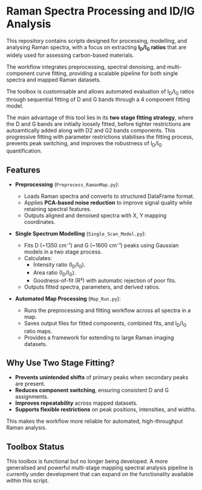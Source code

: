 # Raman Spectra Processing and ID/IG Analysis

This repository contains scripts designed for processing, modelling, and analysing Raman spectra, with a focus on extracting **I<sub>D</sub>/I<sub>G</sub> ratios** that are widely used for assessing carbon-based materials.  

The workflow integrates preprocessing, spectral denoising, and multi-component curve fitting, providing a scalable pipeline for both single spectra and mapped Raman datasets.

The toolbox is customisable and allows automated evaluation of I<sub>D</sub>/I<sub>G</sub> ratios through sequential fitting of D and G bands through a 4 component fitting model.  

The main advantage of this tool lies in its **two stage fitting strategy**, where the D and G bands are initially loosely fitted, before tighter restrictions are autoamtically added along with D2 and G2 bands components. This progressive fitting with parameter restrictions stabilises the fitting process, prevents peak switching, and improves the robustness of I<sub>D</sub>/I<sub>G</sub> quantification.


## Features

- **Preprocessing** (`Preprocess_RamanMap.py`):
  - Loads Raman spectra and converts to structured DataFrame format.
  - Applies **PCA-based noise reduction** to improve signal quality while retaining spectral features.
  - Outputs aligned and denoised spectra with X, Y mapping coordinates.

- **Single Spectrum Modelling** (`Single_Scan_Model.py`):
  - Fits D (~1350 cm⁻¹) and G (~1600 cm⁻¹) peaks using Gaussian models in a two stage process.
  - Calculates:
    - Intensity ratio (I<sub>D</sub>/I<sub>G</sub>).
    - Area ratio (I<sub>D</sub>/I<sub>G</sub>).
    - Goodness-of-fit (R²) with automatic rejection of poor fits.
  - Outputs fitted spectra, parameters, and derived ratios.

- **Automated Map Processing** (`Map_Run.py`):
  - Runs the preprocessing and fitting workflow across all spectra in a map.
  - Saves output files for fitted components, combined fits, and I<sub>D</sub>/I<sub>G</sub> ratio maps.
  - Provides a framework for extending to large Raman imaging datasets.


## Why Use Two Stage Fitting?

- **Prevents unintended shifts** of primary peaks when secondary peaks are present.  
- **Reduces component switching**, ensuring consistent D and G assignments.  
- **Improves repeatability** across mapped datasets.  
- **Supports flexible restrictions** on peak positions, intensities, and widths.  

This makes the workflow more reliable for automated, high-throughput Raman analysis.


## Toolbox Status

This toolbox is functional but no longer being developed. A more generalised and powerful multi-stage mapping spectral analysis pipeline is currently under development that can expand on the functionality available within this script.
